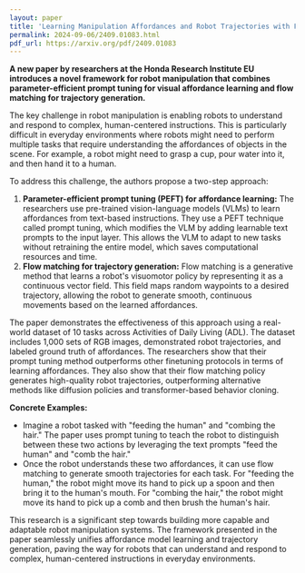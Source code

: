 ```yaml
---
layout: paper
title: 'Learning Manipulation Affordances and Robot Trajectories with Flow Matching'
permalink: 2024-09-06/2409.01083.html
pdf_url: https://arxiv.org/pdf/2409.01083
---
```


**A new paper by researchers at the Honda Research Institute EU introduces a novel framework for robot manipulation that combines parameter-efficient prompt tuning for visual affordance learning and flow matching for trajectory generation.**

The key challenge in robot manipulation is enabling robots to understand and respond to complex, human-centered instructions. This is particularly difficult in everyday environments where robots might need to perform multiple tasks that require understanding the affordances of objects in the scene. For example, a robot might need to grasp a cup, pour water into it, and then hand it to a human.

To address this challenge, the authors propose a two-step approach:

1. **Parameter-efficient prompt tuning (PEFT) for affordance learning:** The researchers use pre-trained vision-language models (VLMs) to learn affordances from text-based instructions. They use a PEFT technique called prompt tuning, which modifies the VLM by adding learnable text prompts to the input layer. This allows the VLM to adapt to new tasks without retraining the entire model, which saves computational resources and time.
2. **Flow matching for trajectory generation:** Flow matching is a generative method that learns a robot's visuomotor policy by representing it as a continuous vector field. This field maps random waypoints to a desired trajectory, allowing the robot to generate smooth, continuous movements based on the learned affordances.

The paper demonstrates the effectiveness of this approach using a real-world dataset of 10 tasks across Activities of Daily Living (ADL). The dataset includes 1,000 sets of RGB images, demonstrated robot trajectories, and labeled ground truth of affordances. The researchers show that their prompt tuning method outperforms other finetuning protocols in terms of learning affordances. They also show that their flow matching policy generates high-quality robot trajectories, outperforming alternative methods like diffusion policies and transformer-based behavior cloning.

**Concrete Examples:**

* Imagine a robot tasked with "feeding the human" and "combing the hair." The paper uses prompt tuning to teach the robot to distinguish between these two actions by leveraging the text prompts "feed the human" and "comb the hair."
* Once the robot understands these two affordances, it can use flow matching to generate smooth trajectories for each task. For "feeding the human," the robot might move its hand to pick up a spoon and then bring it to the human's mouth. For "combing the hair," the robot might move its hand to pick up a comb and then brush the human's hair.

This research is a significant step towards building more capable and adaptable robot manipulation systems. The framework presented in the paper seamlessly unifies affordance model learning and trajectory generation, paving the way for robots that can understand and respond to complex, human-centered instructions in everyday environments. 
